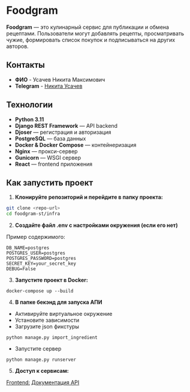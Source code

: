 # Foodgram

**Foodgram** — это кулинарный сервис для публикации и обмена рецептами. Пользователи могут добавлять рецепты, просматривать чужие, формировать список покупок и подписываться на других авторов.

## Контакты

- **ФИО** - Усачев Никита Максимович
- **Telegram** - [Никита Усачев](https://t.me/tokyo_simp)

## Технологии

- **Python 3.11**
- **Django REST Framework** — API backend
- **Djoser** — регистрация и авторизация
- **PostgreSQL** — база данных
- **Docker & Docker Compose** — контейнеризация
- **Nginx** — прокси-сервер
- **Gunicorn** — WSGI сервер
- **React** — frontend приложения

## Как запустить проект

1. **Клонируйте репозиторий и перейдите в папку проекта:**

```bash
git clone <repo-url>
cd foodgram-st/infra
```

2. **Создайте файл .env с настройками окружения (если его нет)**

Пример содержимого:

```
DB_NAME=postgres
POSTGRES_USER=postgres
POSTGRES_PASSWORD=postgres
SECRET_KEY=your_secret_key
DEBUG=False

```

3. **Запустите проект в Docker:**

```
docker-compose up --build

```

4. **В папке бекэнд для запуска АПИ**

- Активируйте виртуальное окружение
- Установите зависимости
- Загрузите json фикстуры

```
python manage.py import_ingredient

```

- Запустите сервер

```
python manage.py runserver

```

5. **Доступ к сервисам:**

[Frontend:](http://localhost)
[Документация API](http://localhost/api/docs/)
